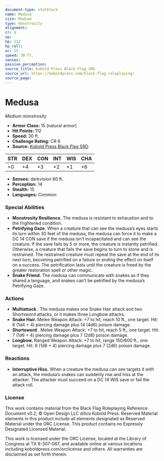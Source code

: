 ```yaml
---
document-type: statblock
name: Medusa
size: Medium
type: monstrosity
alignment: 
cr: 6
xp: 
hp: 112
hp_roll: 
ac: 15
speed: 30 ft.
senses: 
passive_perception: 
source_title: Kobold Press Black Flag SRD
source_url: https://koboldpress.com/black-flag-roleplaying/
source_page: 
---
```


# Medusa

*Medium monstrosity*

- **Armor Class:** 15 (natural armor)
- **Hit Points:** 112
- **Speed:** 30 ft.
- **Challenge Rating:** CR 6
- **Source:** [Kobold Press Black Flag SRD](https://koboldpress.com/black-flag-roleplaying/)

| STR | DEX | CON | INT | WIS | CHA |
| --- | --- | --- | --- | --- | --- |
| +0 | +4 | +3 | +2 | +1 | +6 |

- **Senses:** darkvision 60 ft.
- **Perception:** 14
- **Stealth:** 15
- **Languages:** Common

### Special Abilities

- **Monstrosity Resilience.** The medusa is resistant to exhaustion and to the frightened condition.
- **Petrifying Gaze.** When a creature that can see the medusa’s eyes starts its turn within 30 feet of the medusa, the medusa can force it to make a DC 14 CON save if the medusa isn’t incapacitated and can see the creature. If the save fails by 5 or more, the creature is instantly petrified. Otherwise, a creature that fails the save begins to turn to stone and is restrained. The restrained creature must repeat the save at the end of its next turn, becoming petrified on a failure or ending the effect on itself on a success. The petrification lasts until the creature is freed by the greater restoration spell or other magic.
- **Snake Friend.** The medusa can communicate with snakes as if they shared a language, and snakes can’t be petrified by the medusa’s Petrifying Gaze.

### Actions

- **Multiattack** . The medusa makes one Snake Hair attack and two Shortsword attacks, or it makes three Longbow attacks.
- **Snake Hair.** Melee Weapon Attack: +7 to hit, reach 10 ft., one target. Hit: 6 (1d4 + 4) piercing damage plus 14 (4d6) poison damage.
- **Shortsword** . Melee Weapon Attack: +7 to hit, reach 5 ft., one target. Hit: 7 (1d6 + 4) piercing damage plus 7 (2d6) poison damage.
- **Longbow.** Ranged Weapon Attack: +7 to hit, range 150/600 ft., one target. Hit: 8 (1d8 + 4) piercing damage plus 7 (2d6) poison damage.

### Reactions

- **Interruptive Hiss.** When a creature the medusa can see targets it with an attack, the medusa’s snakes can suddenly rise and hiss at the attacker. The attacker must succeed on a DC 14 WIS save or fail the attack roll.

### License

This work contains material from the Black Flag Roleplaying Reference Document v0.2, © Open Design LLC d/b/a Kobold Press. Reserved Material elements in this product include all elements designated as Reserved Material under the ORC License. This product contains no Expressly Designated Licensed Material.

This work is licensed under the ORC License, located at the Library of Congress at TX 9-307-067, and available online at various locations including koboldpress.com/orclicense and others. All warranties are disclaimed as set forth therein.
